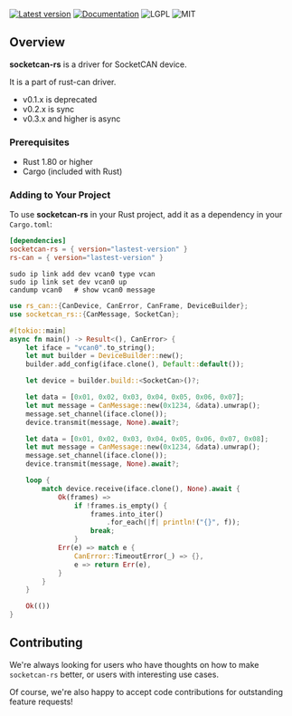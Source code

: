[![Latest version](https://img.shields.io/crates/v/socketcan-rs.svg)](https://crates.io/crates/socketcan-rs)
[![Documentation](https://docs.rs/socketcan-rs/badge.svg)](https://docs.rs/socketcan-rs)
![LGPL](https://img.shields.io/badge/license-LGPL-green.svg)
![MIT](https://img.shields.io/badge/license-MIT-yellow.svg)

## Overview
**socketcan-rs** is a driver for SocketCAN device.

It is a part of rust-can driver.

- v0.1.x is deprecated
- v0.2.x is sync
- v0.3.x and higher is async

### Prerequisites
- Rust 1.80 or higher
- Cargo (included with Rust)

### Adding to Your Project

To use **socketcan-rs** in your Rust project, add it as a dependency in your `Cargo.toml`:

```toml
[dependencies]
socketcan-rs = { version="lastest-version" }
rs-can = { version="lastest-version" }
```

```shell
sudo ip link add dev vcan0 type vcan
sudo ip link set dev vcan0 up
candump vcan0   # show vcan0 message
```

```rust
use rs_can::{CanDevice, CanError, CanFrame, DeviceBuilder};
use socketcan_rs::{CanMessage, SocketCan};

#[tokio::main]
async fn main() -> Result<(), CanError> {
    let iface = "vcan0".to_string();
    let mut builder = DeviceBuilder::new();
    builder.add_config(iface.clone(), Default::default());

    let device = builder.build::<SocketCan>()?;

    let data = [0x01, 0x02, 0x03, 0x04, 0x05, 0x06, 0x07];
    let mut message = CanMessage::new(0x1234, &data).unwrap();
    message.set_channel(iface.clone());
    device.transmit(message, None).await?;

    let data = [0x01, 0x02, 0x03, 0x04, 0x05, 0x06, 0x07, 0x08];
    let mut message = CanMessage::new(0x1234, &data).unwrap();
    message.set_channel(iface.clone());
    device.transmit(message, None).await?;

    loop {
        match device.receive(iface.clone(), None).await {
            Ok(frames) =>
                if !frames.is_empty() {
                    frames.into_iter()
                        .for_each(|f| println!("{}", f));
                    break;
                }
            Err(e) => match e {
                CanError::TimeoutError(_) => {},
                e => return Err(e),
            }
        }
    }

    Ok(())
}
```

## Contributing

We're always looking for users who have thoughts on how to make `socketcan-rs` better, or users with
interesting use cases.

Of course, we're also happy to accept code contributions for outstanding feature requests!